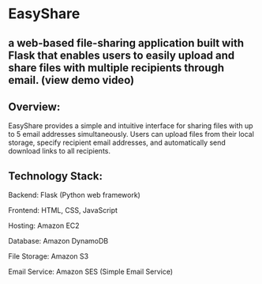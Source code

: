 # EasyShare

 a web-based file-sharing application built with Flask that enables users to easily upload and share files with multiple recipients through email. (view demo video)
-----------------------------------------
Overview:
-----
EasyShare provides a simple and intuitive interface for sharing files with up to 5 email addresses simultaneously. Users can upload files from their local storage, specify recipient email addresses, and automatically send download links to all recipients.

Technology Stack:
-----
Backend: Flask (Python web framework)

Frontend: HTML, CSS, JavaScript

Hosting: Amazon EC2

Database: Amazon DynamoDB

File Storage: Amazon S3

Email Service: Amazon SES (Simple Email Service)
